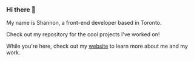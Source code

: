 ### Hi there 👋

My name is Shannon, a front-end developer based in Toronto. 

Check out my repository for the cool projects I've worked on!

While you're here, check out my <a href="https://www.shannontao.dev/">website</a> to learn more about me and my work.

<!--
**shanningtatum/shanningtatum** is a ✨ _special_ ✨ repository because its `README.md` (this file) appears on your GitHub profile.

Here are some ideas to get you started:

- 🔭 I’m currently working on ...
- 🌱 I’m currently learning ...
- 👯 I’m looking to collaborate on ...
- 🤔 I’m looking for help with ...
- 💬 Ask me about ...
- 📫 How to reach me: ...
- 😄 Pronouns: ...
- ⚡ Fun fact: ...
-->
